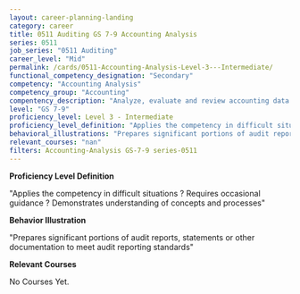 ```yaml
---
layout: career-planning-landing
category: career
title: 0511 Auditing GS 7-9 Accounting Analysis
series: 0511
job_series: "0511 Auditing"
career_level: "Mid"
permalink: /cards/0511-Accounting-Analysis-Level-3---Intermediate/
functional_competency_designation: "Secondary"
competency: "Accounting Analysis"
competency_group: "Accounting"
compentency_description: "Analyze, evaluate and review accounting data and reports using business tools and applications, and performance metrics to provide recommendations"
level: "GS 7-9"
proficiency_level: Level 3 - Intermediate
proficiency_level_definition: "Applies the competency in difficult situations ? Requires occasional guidance ? Demonstrates understanding of concepts and processes"
behavioral_illustrations: "Prepares significant portions of audit reports, statements or other documentation to meet audit reporting standards"
relevant_courses: "nan"
filters: Accounting-Analysis GS-7-9 series-0511
---
```


<p><b>Proficiency Level Definition</b></p>
<p>"Applies the competency in difficult situations ? Requires occasional guidance ? Demonstrates understanding of concepts and processes"</p>
<p><b>Behavior Illustration</b></p>
<p>"Prepares significant portions of audit reports, statements or other documentation to meet audit reporting standards"</p>
<p><b>Relevant Courses</b></p>
<div class="cfo-courses-outer"><div class="cfo-courses-inner">No Courses Yet.</div></div>
